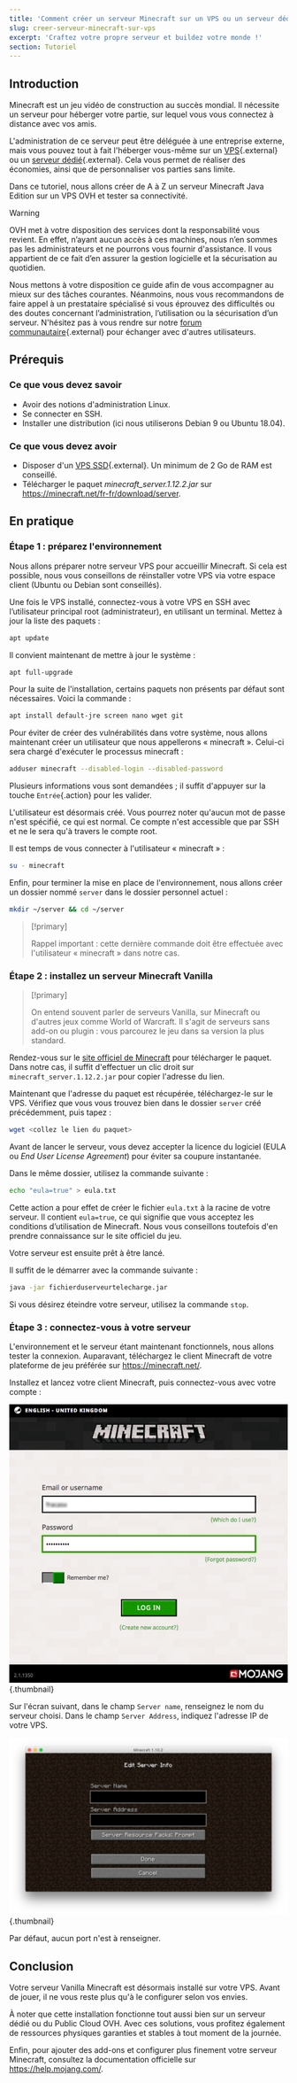 ```yaml
---
title: 'Comment créer un serveur Minecraft sur un VPS ou un serveur dédié'
slug: creer-serveur-minecraft-sur-vps
excerpt: 'Craftez votre propre serveur et buildez votre monde !'
section: Tutoriel
---
```


## Introduction

Minecraft est un jeu vidéo de construction au succès mondial. Il nécessite un serveur pour héberger votre partie, sur lequel vous vous connectez à distance avec vos amis.

L'administration de ce serveur peut être déléguée à une entreprise externe, mais vous pouvez tout à fait l'héberger vous-même sur un [VPS](https://www.ovh.com/fr/vps/){.external} ou un [serveur dédié](https://www.ovh.com/fr/serveurs_dedies/){.external}. Cela vous permet de réaliser des économies, ainsi que de personnaliser vos parties sans limite.

Dans ce tutoriel, nous allons créer de A à Z un serveur Minecraft Java Edition sur un VPS OVH et tester sa connectivité.

> [!warning]
> 
> OVH met à votre disposition des services dont la responsabilité vous revient. En effet, n’ayant aucun accès à ces machines, nous n’en sommes pas les administrateurs et ne pourrons vous fournir d'assistance. Il vous appartient de ce fait d’en assurer la gestion logicielle et la sécurisation au quotidien.
>
> Nous mettons à votre disposition ce guide afin de vous accompagner au mieux sur des tâches courantes. Néanmoins, nous vous recommandons de faire appel à un prestataire spécialisé si vous éprouvez des difficultés ou des doutes concernant l’administration, l’utilisation ou la sécurisation d’un serveur. N'hésitez pas à vous rendre sur notre [forum communautaire](https://community.ovh.com/){.external} pour échanger avec d'autres utilisateurs.
>

## Prérequis

### Ce que vous devez savoir

- Avoir des notions d'administration Linux.
- Se connecter en SSH.
- Installer une distribution (ici nous utiliserons Debian 9 ou Ubuntu 18.04).

### Ce que vous devez avoir

- Disposer d'un [VPS SSD](https://www.ovh.com/fr/vps/vps-ssd.xml){.external}. Un minimum de 2 Go de RAM est conseillé.
- Télécharger le paquet *minecraft_server.1.12.2.jar* sur <https://minecraft.net/fr-fr/download/server>.


## En pratique

### Étape 1 : préparez l'environnement

Nous allons préparer notre serveur VPS pour accueillir Minecraft. Si cela est possible, nous vous conseillons de réinstaller votre VPS via votre espace client (Ubuntu ou Debian sont conseillés).

Une fois le VPS installé, connectez-vous à votre VPS en SSH avec l’utilisateur principal root (administrateur), en utilisant un terminal. Mettez à jour la liste des paquets :

```sh
apt update
```

Il convient maintenant de mettre à jour le système :

```sh
apt full-upgrade
```

Pour la suite de l'installation, certains paquets non présents par défaut sont nécessaires. Voici la commande :

```sh
apt install default-jre screen nano wget git
```

Pour éviter de créer des vulnérabilités dans votre système, nous allons maintenant créer un utilisateur que nous appellerons « minecraft ». Celui-ci sera chargé d'exécuter le processus minecraft :

```sh
adduser minecraft --disabled-login --disabled-password
```

Plusieurs informations vous sont demandées ; il suffit d'appuyer sur la touche `Entrée`{.action} pour les valider.

L'utilisateur est désormais créé. Vous pourrez noter qu'aucun mot de passe n'est spécifié, ce qui est normal. Ce compte n'est accessible que par SSH et ne le sera qu'à travers le compte root.

Il est temps de vous connecter à l'utilisateur « minecraft » :

```sh
su - minecraft
```

Enfin, pour terminer la mise en place de l'environnement, nous allons créer un dossier nommé `server` dans le dossier personnel actuel :

```sh
mkdir ~/server && cd ~/server
```

> [!primary]
>
> Rappel important : cette dernière commande doit être effectuée avec l'utilisateur « minecraft » dans notre cas.
> 
  

### Étape 2 : installez un serveur Minecraft Vanilla

> [!primary]
> 
> On entend souvent parler de serveurs Vanilla, sur Minecraft ou d'autres jeux comme World of Warcraft. Il s'agit de serveurs sans add-on ou plugin : vous parcourez le jeu dans sa version la plus standard.
>
> 

Rendez-vous sur le [site officiel de Minecraft](https://minecraft.net/fr-fr/download/server) pour télécharger le paquet. Dans notre cas, il suffit d'effectuer un clic droit sur `minecraft_server.1.12.2.jar` pour copier l'adresse du lien.

Maintenant que l'adresse du paquet est récupérée, téléchargez-le sur le VPS. Vérifiez que vous vous trouvez bien dans le dossier `server` créé précédemment, puis tapez :

```sh
wget <collez le lien du paquet>
```

Avant de lancer le serveur, vous devez accepter la licence du logiciel (EULA ou _End User License Agreement_) pour éviter sa coupure instantanée.

Dans le même dossier, utilisez la commande suivante :

```sh
echo "eula=true" > eula.txt
```

Cette action a pour effet de créer le fichier `eula.txt` à la racine de votre serveur. Il contient `eula=true`, ce qui signifie que vous acceptez les conditions d’utilisation de Minecraft. Nous vous conseillons toutefois d'en prendre connaissance sur le site officiel du jeu.

Votre serveur est ensuite prêt à être lancé.

Il suffit de le démarrer avec la commande suivante :

```sh
java -jar fichierduserveurtelecharge.jar
```

Si vous désirez éteindre votre serveur, utilisez la commande `stop`.


### Étape 3 : connectez-vous à votre serveur

L'environnement et le serveur étant maintenant fonctionnels, nous allons tester la connexion. Auparavant, téléchargez le client Minecraft de votre plateforme de jeu préférée sur <https://minecraft.net/>.

Installez et lancez votre client Minecraft, puis connectez-vous avec votre compte :

![Connexion au serveur](images/login_minecraft.png){.thumbnail}

Sur l'écran suivant, dans le champ `Server name`, renseignez le nom du serveur choisi. Dans le champ `Server Address`, indiquez l'adresse IP de votre VPS.

![Informations sur le serveur](images/minecraft_server_login.png){.thumbnail}

Par défaut, aucun port n'est à renseigner.


## Conclusion

Votre serveur Vanilla Minecraft est désormais installé sur votre VPS. Avant de jouer, il ne vous reste plus qu'à le configurer selon vos envies.

À noter que cette installation fonctionne tout aussi bien sur un serveur dédié ou du Public Cloud OVH. Avec ces solutions, vous profitez également de ressources physiques garanties et stables à tout moment de la journée.

Enfin, pour ajouter des add-ons et configurer plus finement votre serveur Minecraft, consultez la documentation officielle sur <https://help.mojang.com/>.
